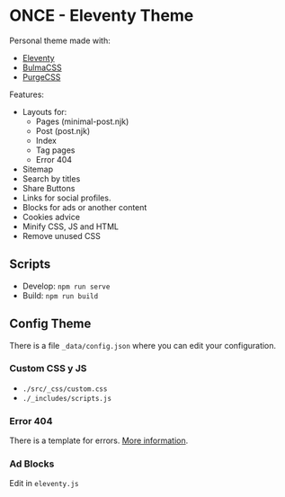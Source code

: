 # ONCE - Eleventy Theme

Personal theme made with:
- [Eleventy](https://www.11ty.dev/)
- [BulmaCSS](https://bulma.io/)
- [PurgeCSS](https://purgecss.com/)

Features:

- Layouts for:
  - Pages (minimal-post.njk)
  - Post (post.njk)
  - Index
  - Tag pages
  - Error 404
- Sitemap
- Search by titles
- Share Buttons
- Links for social profiles.
- Blocks for ads or another content
- Cookies advice
- Minify CSS, JS and HTML
- Remove unused CSS

## Scripts

- Develop: `npm run serve`
- Build: `npm run build`

## Config Theme

There is a file `_data/config.json` where you can edit your configuration.

### Custom CSS y JS
- `./src/_css/custom.css`
- `./_includes/scripts.js`

### Error 404

There is a template for errors. [More information](https://www.11ty.dev/docs/quicktips/not-found/).

### Ad Blocks

Edit in `eleventy.js`